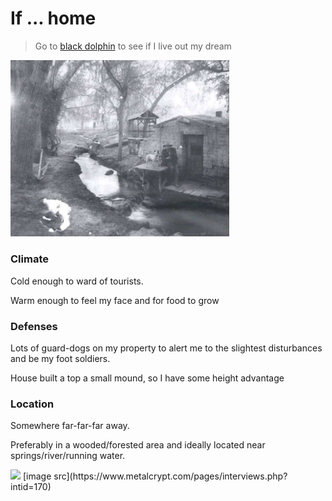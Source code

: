 # If ... home 

> Go to [black dolphin](http://to-do.avsbq.org/black_dolphin) to see if I live out my dream

<img src=".pix/home.webp" style="width:350px; height: auto;">

### Climate

Cold enough to ward of tourists.

Warm enough to feel my face and for food to grow

### Defenses

Lots of guard-dogs on my property to alert me to the slightest disturbances and be my foot soldiers.

House built a top a small mound, so I have some height advantage

### Location

Somewhere far-far-far away.

Preferably in a wooded/forested area and ideally located near springs/river/running water.


<img src=".pix/dark_forest.avif" style="width:150px; height: auto;">
[image src](https://www.metalcrypt.com/pages/interviews.php?intid=170)

